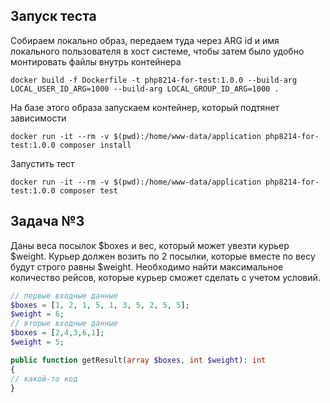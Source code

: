 ## Запуск теста

Собираем локально образ, передаем туда через ARG id и имя локального пользователя в хост системе, чтобы затем было удобно монтировать файлы внутрь контейнера
```shell
docker build -f Dockerfile -t php8214-for-test:1.0.0 --build-arg LOCAL_USER_ID_ARG=1000 --build-arg LOCAL_GROUP_ID_ARG=1000 .
```

На базе этого образа запускаем контейнер, который подтянет зависимости
```shell
docker run -it --rm -v $(pwd):/home/www-data/application php8214-for-test:1.0.0 composer install
```

Запустить тест
```shell
docker run -it --rm -v $(pwd):/home/www-data/application php8214-for-test:1.0.0 composer test
```

## Задача №3

Даны веса посылок $boxes и вес, который может увезти курьер $weight.
Курьер должен возить по 2 посылки, которые вместе по весу будут строго равны $weight.
Необходимо найти максимальное количество рейсов, которые курьер сможет сделать с учетом условий.

```php
// первые входные данные
$boxes = [1, 2, 1, 5, 1, 3, 5, 2, 5, 5];
$weight = 6;
// вторые входные данные
$boxes = [2,4,3,6,1];
$weight = 5;
```

```php
public function getResult(array $boxes, int $weight): int
{
// какой-то код
}
```
